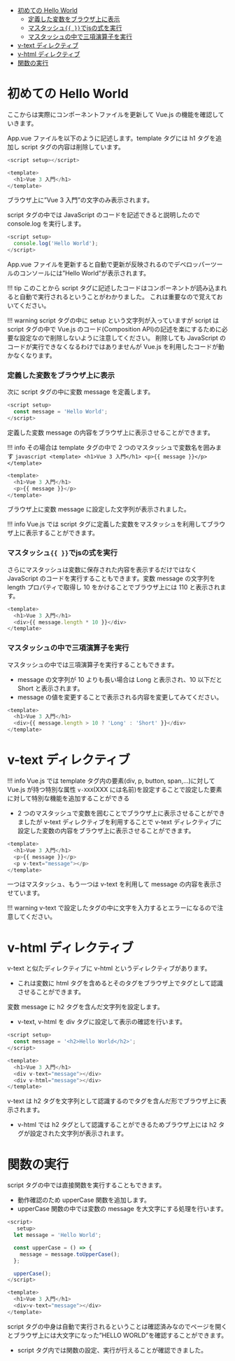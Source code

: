 - [初めての Hello World](#初めての-hello-world)
    - [定義した変数をブラウザ上に表示](#定義した変数をブラウザ上に表示)
    - [マスタッシュ`{{ }}`でjsの式を実行](#マスタッシュ-でjsの式を実行)
    - [マスタッシュの中で三項演算子を実行](#マスタッシュの中で三項演算子を実行)
- [v-text ディレクティブ](#v-text-ディレクティブ)
- [v-html ディレクティブ](#v-html-ディレクティブ)
- [関数の実行](#関数の実行)

# 初めての Hello World
ここからは実際にコンポーネントファイルを更新して Vue.js の機能を確認していきます。

App.vue ファイルを以下のように記述します。template タグには h1 タグを追加し script タグの内容は削除しています。
```javascript
<script setup></script>

<template>
  <h1>Vue 3 入門</h1>
</template>
```
ブラウザ上に”Vue 3 入門”の文字のみ表示されます。


script タグの中では JavaScript のコードを記述できると説明したので console.log を実行します。
```javascript
<script setup>
  console.log('Hello World');
</script>
```
App.vue ファイルを更新すると自動で更新が反映されるのでデベロッパーツールのコンソールには”Hello World”が表示されます。

!!! tip このことから script タグに記述したコードはコンポーネントが読み込まれると自動で実行されるということがわかりました。
    これは重要なので覚えておいてください。

!!! warning script タグの中に setup という文字列が入っていますが script は script タグの中で Vue.js のコード(Composition API)の記述を楽にするために必要な設定なので削除しないように注意してください。
    削除しても JavaScript のコードが実行できなくなるわけではありませんが Vue.js を利用したコードが動かなくなります。

### 定義した変数をブラウザ上に表示
次に script タグの中に変数 message を定義します。
```javascript
<script setup>
  const message = 'Hello World';
</script>
```
定義した変数 message の内容をブラウザ上に表示させることができます。

!!! info その場合は template タグの中で 2 つのマスタッシュで変数名を囲みます
    ```javascript
    <template>
      <h1>Vue 3 入門</h1>
      <p>{{ message }}</p>
    </template>
    ```
```javascript
<template>
  <h1>Vue 3 入門</h1>
  <p>{{ message }}</p>
</template>
```
ブラウザ上に変数 message に設定した文字列が表示されました。

!!! info Vue.js では script タグに定義した変数をマスタッシュを利用してブラウザ上に表示することができます。

### マスタッシュ`{{ }}`でjsの式を実行
さらにマスタッシュは変数に保存された内容を表示するだけではなく JavaScript のコードを実行することもできます。変数 message の文字列を length プロパティで取得し 10 をかけることでブラウザ上には 110 と表示されます。
```javascript
<template>
  <h1>Vue 3 入門</h1>
  <div>{{ message.length * 10 }}</div>
</template>
```
### マスタッシュの中で三項演算子を実行
マスタッシュの中では三項演算子を実行することもできます。
- message の文字列が 10 よりも長い場合は Long と表示され、10 以下だと Short と表示されます。
- message の値を変更することで表示される内容を変更してみてください。
```javascript
<template>
  <h1>Vue 3 入門</h1>
  <div>{{ message.length > 10 ? 'Long' : 'Short' }}</div>
</template>
```

# v-text ディレクティブ

!!! info Vue.js では template タグ内の要素(div, p, button, span,…)に対して
    Vue.js が持つ特別な属性 `v-XXX`(XXX には名前)を設定することで設定した要素に対して特別な機能を追加することができる
- 2 つのマスタッシュで変数を囲むことでブラウザ上に表示させることができましたが v-text ディレクティブを利用することで v-text ディレクティブに設定した変数の内容をブラウザ上に表示させることができます。
```javascript
<template>
  <h1>Vue 3 入門</h1>
  <p>{{ message }}</p>
  <p v-text="message"></p>
</template>
```
一つはマスタッシュ、もう一つは v-text を利用して message の内容を表示させています。

!!! warning v-text で設定したタグの中に文字を入力するとエラーになるので注意してください。

# v-html ディレクティブ
v-text と似たディレクティブに v-html というディレクティブがあります。
- これは変数に html タグを含めるとそのタグをブラウザ上でタグとして認識させることができます。

変数 message に h2 タグを含んだ文字列を設定します。
- v-text, v-html を div タグに設定して表示の確認を行います。
```javascript
<script setup>
  const message = '<h2>Hello World</h2>';
</script>

<template>
  <h1>Vue 3 入門</h1>
  <div v-text="message"></div>
  <div v-html="message"></div>
</template>
```
v-text は h2 タグを文字列として認識するのでタグを含んだ形でブラウザ上に表示されます。
- v-html では h2 タグとして認識することができるためブラウザ上には h2 タグが設定された文字列が表示されます。

# 関数の実行
script タグの中では直接関数を実行することもできます。
- 動作確認のため upperCase 関数を追加します。
- upperCase 関数の中では変数の message を大文字にする処理を行います。
```javascript
<script>
   setup>
  let message = 'Hello World';

  const upperCase = () => {
    message = message.toUpperCase();
  };

  upperCase();
</script>

<template>
  <h1>Vue 3 入門</h1>
  <div>v-text="message"></div>
</template>
```
script タグの中身は自動で実行されるということは確認済みなのでページを開くとブラウザ上には大文字になった”HELLO WORLD”を確認することができます。
- script タグ内では関数の設定、実行が行えることが確認できました。




















